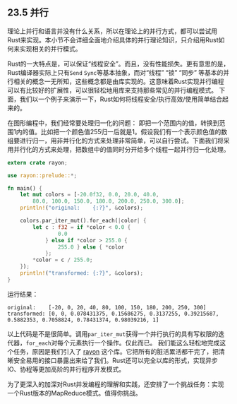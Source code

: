 ## 23.5 并行
理论上并行和语言并没有什么关系，所以在理论上的并行方式，都可以尝试用Rust来实现。本小节不会详细全面地介绍具体的并行理论知识，只介绍用Rust如何来实现相关的并行模式。

Rust的一大特点是，可以保证“线程安全”。而且，没有性能损失。更有意思的是，Rust编译器实际上只有`Send` `Sync`等基本抽象，而对“线程” “锁” “同步” 等基本的并行相关的概念一无所知，这些概念都是由库实现的。这意味着Rust实现并行编程可以有比较好的扩展性，可以很轻松地用库来支持那些常见的并行编程模式。
下面，我们以一个例子来演示一下，Rust如何将线程安全/执行高效/使用简单结合起来的。

在图形编程中，我们经常要处理归一化的问题： 即把一个范围内的值，转换到范围1内的值。比如把一个颜色值255归一后就是1。假设我们有一个表示颜色值的数组要进行归一，用非并行化的方式来处理非常简单，可以自行尝试。下面我们将采用并行化的方式来处理，把数组中的值同时分开给多个线程一起并行归一化处理。

```rust
extern crate rayon;

use rayon::prelude::*;

fn main() {
    let mut colors = [-20.0f32, 0.0, 20.0, 40.0,
        80.0, 100.0, 150.0, 180.0, 200.0, 250.0, 300.0];
    println!("original:    {:?}", &colors);

    colors.par_iter_mut().for_each(|color| {
        let c : f32 = if *color < 0.0 {
                0.0 
            } else if *color > 255.0 {
                255.0 } else { *color 
            };
        *color = c / 255.0;
    }); 
    println!("transformed: {:?}", &colors);
}
```

运行结果：
```
original:    [-20, 0, 20, 40, 80, 100, 150, 180, 200, 250, 300]
transformed: [0, 0, 0.078431375, 0.15686275, 0.3137255, 0.39215687, 0.5882353, 0.7058824, 0.78431374, 0.98039216, 1]
```

以上代码是不是很简单。调用`par_iter_mut`获得一个并行执行的具有写权限的迭代器，`for_each`对每个元素执行一个操作。仅此而已。
我们能这么轻松地完成这个任务，原因是我们引入了 [rayon](https://github.com/nikomatsakis/rayon/) 这个库。它把所有的脏活累活都干完了，把清晰安全易用的接口暴露出来给了我们。Rust还可以完全以库的形式，实现异步IO、协程等更加高阶的并行程序开发模式。

为了更深入的加深对Rust并发编程的理解和实践，还安排了一个挑战任务：实现一个Rust版本的MapReduce模式。值得你挑战。

